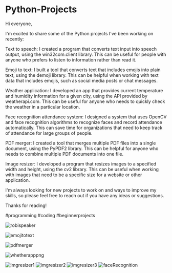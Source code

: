 # Python-Projects
Hi everyone,

I'm excited to share some of the Python projects I've been working on recently:

Text to speech: I created a program that converts text input into speech output, using the win32com.client library. This can be useful for people with anyone who prefers to listen to information rather than read it.

Emoji to text: I built a tool that converts text that includes emojis into plain text, using the demoji library. This can be helpful when working with text data that includes emojis, such as social media posts or chat messages.

Weather application: I developed an app that provides current temperature and humidity information for a given city, using the API provided by weatherapi.com. This can be useful for anyone who needs to quickly check the weather in a particular location.

Face recognition attendance system: I designed a system that uses OpenCV and face recognition algorithms to recognize faces and record attendance automatically. This can save time for organizations that need to keep track of attendance for large groups of people.

PDF merger: I created a tool that merges multiple PDF files into a single document, using the PyPDF2 library. This can be helpful for anyone who needs to combine multiple PDF documents into one file.

Image resizer: I developed a program that resizes images to a specified width and height, using the cv2 library. This can be useful when working with images that need to be a specific size for a website or other application.

I'm always looking for new projects to work on and ways to improve my skills, so please feel free to reach out if you have any ideas or suggestions.

Thanks for reading!

#programming #coding #beginnerprojects

![robispeaker](https://user-images.githubusercontent.com/101034581/228623719-9dbb784e-7af8-4bbe-ad06-ddfdcae0971d.png)

![emojitotext](https://user-images.githubusercontent.com/101034581/228623895-1064c3a8-6fa4-400a-89f9-a620c4c58c9b.png)

![pdfmerger](https://user-images.githubusercontent.com/101034581/228623934-75a3ddff-77ce-450e-9c66-9ac9494add54.png)

![whetherapppng](https://user-images.githubusercontent.com/101034581/228623642-503a129b-e08d-4634-9f98-4415711c5ce0.png)

![imgresizer1](https://user-images.githubusercontent.com/101034581/228623994-bc19018f-2115-4e97-b9dd-19a595642d9c.png)
![imgresizer2](https://user-images.githubusercontent.com/101034581/228624019-4a4ac1a1-c266-4670-84fd-e974356b237f.png)
![imgresizer3](https://user-images.githubusercontent.com/101034581/228624040-ad368914-3192-42a8-b47e-338eeac14f1c.png)
![faceRecognition](https://user-images.githubusercontent.com/101034581/228808294-51c109b9-9b10-4dc7-b5ab-13c70e89f7e3.png)
